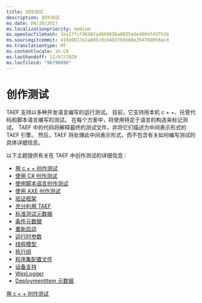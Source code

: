 ```yaml
---
title: 创作测试
description: 创作测试
ms.date: 04/20/2017
ms.localizationpriority: medium
ms.openlocfilehash: 3a117fcf96987ad909858a09354de460df43753d
ms.sourcegitcommit: 418e6617e2a695c9cb4b37b5b60e264760858acd
ms.translationtype: MT
ms.contentlocale: zh-CN
ms.lasthandoff: 12/07/2020
ms.locfileid: "96790896"
---
```

# <a name="authoring-tests"></a>创作测试


TAEF 支持以多种开发语言编写的运行测试。 目前，它支持用本机 c + +、托管代码和脚本语言编写的测试。 在每个方案中，将使用特定于语言的构造来标记测试。 TAEF 中的代码将解释最终的测试文件，并将它们描述为中间表示形式的 TAEF 引擎。 然后，TAEF 将处理此中间表示形式，而不包含有关如何编写测试的具体详细信息。

以下主题提供有关在 TAEF 中创作测试的详细信息：

-   [用 c + + 创作测试](authoring-tests-in-c--.md)
-   [使用 C# 创作测试](authoring-tests-in-c-.md)
-   [使用脚本语言创作测试](authoring-tests-in-scripting-languages.md)
-   [使用 AXE 创作测试](authoring-tests-in-axe.md)
-   [验证框架](verify.md)
-   [充分利用 TAEF](making-the-most-of-taef.md)
-   [标准测试元数据](standard-test-metadata.md)
-   [条件元数据](conditional-metadata.md)
-   [重新启动](reboot.md)
-   [运行时参数](runtime-parameters.md)
-   [线程模型](threading-models.md)
-   [执行组](execution-groups.md)
-   [程序集配置文件](assembly-config-files.md)
-   [设备支持](device-support.md)
-   [WexLogger](wexlogger.md)
-   [DeploymentItem 元数据](deploymentitem-metadata.md)

[用 c + + 创作测试](authoring-tests-in-c--.md)

 

 





